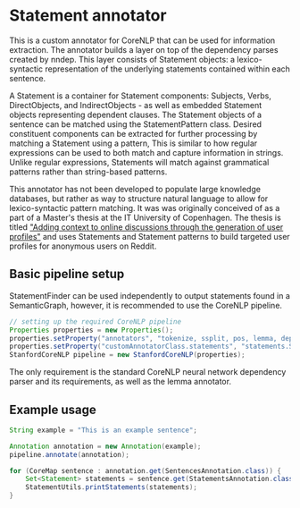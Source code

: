 Statement annotator
===================
This is a custom annotator for CoreNLP that can be used for information extraction.
The annotator builds a layer on top of the dependency parses created by nndep.
This layer consists of Statement objects: a lexico-syntactic representation of the underlying statements
contained within each sentence.

A Statement is a container for Statement components: Subjects, Verbs, DirectObjects, and IndirectObjects -
as well as embedded Statement objects representing dependent clauses.
The Statement objects of a sentence can be matched using the StatementPattern class.
Desired constituent components can be extracted for further processing by matching a Statement using a pattern,
This is similar to how regular expressions can be used to both match and capture information in strings.
Unlike regular expressions, Statements will match against grammatical patterns rather than string-based patterns.

This annotator has not been developed to populate large knowledge databases,
but rather as way to structure natural language to allow for lexico-syntactic pattern matching.
It was was originally conceived of as a part of a Master's thesis at the IT University of Copenhagen.
The thesis is titled ["Adding context to online discussions through the generation of user profiles"](https://github.com/simongray/StatementAnnotator/raw/master/Thesis_final_no_appendix_fixed.pdf)
and uses Statements and Statement patterns to build targeted user profiles for anonymous users on Reddit.

Basic pipeline setup
--------------------
StatementFinder can be used independently to output statements found in a SemanticGraph,
however, it is recommended to use the CoreNLP pipeline.

```java
// setting up the required CoreNLP pipeline
Properties properties = new Properties();
properties.setProperty("annotators", "tokenize, ssplit, pos, lemma, depparse, statements");
properties.setProperty("customAnnotatorClass.statements", "statements.StatementAnnotator");
StanfordCoreNLP pipeline = new StanfordCoreNLP(properties);
```

The only requirement is the standard CoreNLP neural network dependency parser and its requirements,
as well as the lemma annotator.

Example usage
-------------

```java
String example = "This is an example sentence";

Annotation annotation = new Annotation(example);
pipeline.annotate(annotation);

for (CoreMap sentence : annotation.get(SentencesAnnotation.class)) {
    Set<Statement> statements = sentence.get(StatementsAnnotation.class);
    StatementUtils.printStatements(statements);
}
```
